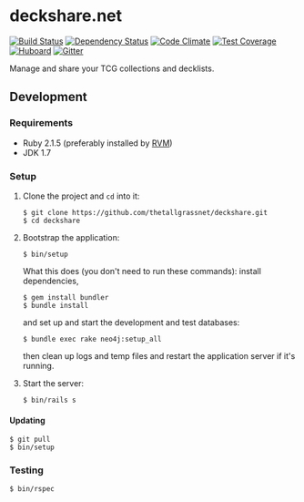 # deckshare.net

[![Build Status](http://img.shields.io/travis/thetallgrassnet/deckshare.svg?style=flat)](https://travis-ci.org/thetallgrassnet/deckshare)
[![Dependency Status](http://img.shields.io/gemnasium/thetallgrassnet/deckshare.svg?style=flat)](https://gemnasium.com/thetallgrassnet/deckshare)
[![Code Climate](http://img.shields.io/codeclimate/github/thetallgrassnet/deckshare.svg?style=flat)](https://codeclimate.com/github/thetallgrassnet/deckshare)
[![Test Coverage](http://img.shields.io/codeclimate/coverage/github/thetallgrassnet/deckshare.svg?style=flat)](https://codeclimate.com/github/thetallgrassnet/deckshare)
[![Huboard](https://img.shields.io/github/issues/thetallgrassnet/deckshare.svg?style=flat)](https://huboard.com/thetallgrassnet/deckshare/)
[![Gitter](https://img.shields.io/badge/gitter-join%20chat-brightgreen.svg?style=flat)](https://gitter.im/thetallgrassnet/deckshare?utm_source=badge&utm_medium=badge&utm_campaign=pr-badge)

Manage and share your TCG collections and decklists.

## Development

### Requirements

 * Ruby 2.1.5 (preferably installed by [RVM](http://rvm.io/))
 * JDK 1.7

### Setup

 1. Clone the project and `cd` into it:

        $ git clone https://github.com/thetallgrassnet/deckshare.git
        $ cd deckshare

 2. Bootstrap the application:

        $ bin/setup

    What this does (you don't need to run these commands): install dependencies,

        $ gem install bundler
        $ bundle install

    and set up and start the development and test databases:

        $ bundle exec rake neo4j:setup_all

    then clean up logs and temp files and restart the application server if it's
    running.

 3. Start the server:

        $ bin/rails s

#### Updating

    $ git pull
    $ bin/setup

### Testing

    $ bin/rspec
